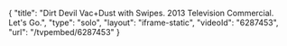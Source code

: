 {
    "title": "Dirt Devil Vac+Dust with Swipes. 2013 Television Commercial. Let's Go.",
    "type": "solo",
    "layout": "iframe-static",
    "videoId": "6287453",
    "url": "\/tvpembed\/6287453"
}